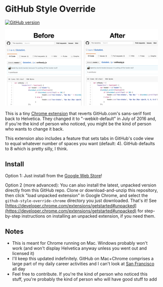 # GitHub Style Override

[![GitHub version](https://badge.fury.io/gh/i-a-n%2Fgithub-style-override-chrome.svg)](https://badge.fury.io/gh/i-a-n%2Fgithub-style-override-chrome)

![screenshot](docs/screenshot.png)

This is a tiny [Chrome extension](https://chrome.google.com/webstore/detail/fokbkibnoehgchghhgfhpglkfppffmmp/) that reverts GitHub.com's sans-serif font back to Helvetica. They changed it to "-webkit-default" in July of 2016 and, if you're the kind of person who noticed, you might be the kind of person who wants to change it back.

This extension also includes a feature that sets tabs in GitHub's code view to equal whatever number of spaces you want (default: 4). GitHub defaults to 8 which is pretty silly, I think.

## Install

Option 1: Just install from the [Google Web Store](https://chrome.google.com/webstore/detail/fokbkibnoehgchghhgfhpglkfppffmmp/)!

Option 2 (more advanced): You can also install the latest, unpacked version directly from this GitHub repo. Clone or download-and-unzip this repository, then click "load unpacked extension" in Google Chrome, and select the `github-style-override-chrome` directory you just downloaded. That's it! See [https://developer.chrome.com/extensions/getstarted#unpacked](https://developer.chrome.com/extensions/getstarted#unpacked) for step-by-step instructions on installing an unpacked extension, if you need them.

## Notes

- This is meant for Chrome running on Mac. Windows probably won't work (and won't display Helvetica anyway unless you went out and licensed it)
- I'll keep this updated indefinitely. GitHub on Mac+Chrome comprises a large part of my daily career activities and I can't look at [San Francisco](https://developer.apple.com/fonts/) all day
- Feel free to contribute. If you're the kind of person who noticed this stuff, you're probably the kind of person who will have good stuff to add
